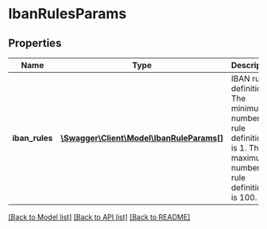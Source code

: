 # IbanRulesParams

## Properties
Name | Type | Description | Notes
------------ | ------------- | ------------- | -------------
**iban_rules** | [**\Swagger\Client\Model\IbanRuleParams[]**](IbanRuleParams.md) | IBAN rule definitions. The minimum number of rule definitions is 1. The maximum number of rule definitions is 100. | 

[[Back to Model list]](../README.md#documentation-for-models) [[Back to API list]](../README.md#documentation-for-api-endpoints) [[Back to README]](../README.md)


